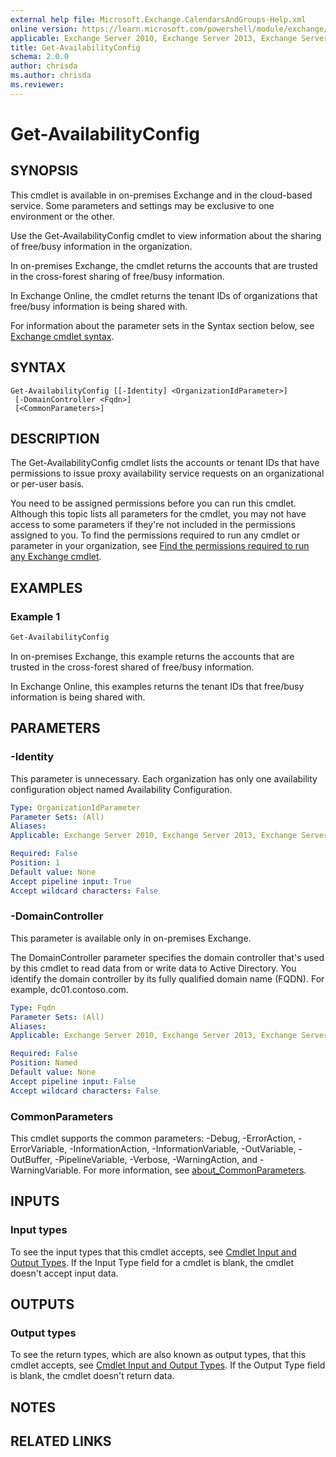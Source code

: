 ```yaml
---
external help file: Microsoft.Exchange.CalendarsAndGroups-Help.xml
online version: https://learn.microsoft.com/powershell/module/exchange/get-availabilityconfig
applicable: Exchange Server 2010, Exchange Server 2013, Exchange Server 2016, Exchange Server 2019, Exchange Online
title: Get-AvailabilityConfig
schema: 2.0.0
author: chrisda
ms.author: chrisda
ms.reviewer:
---
```


# Get-AvailabilityConfig

## SYNOPSIS
This cmdlet is available in on-premises Exchange and in the cloud-based service. Some parameters and settings may be exclusive to one environment or the other.

Use the Get-AvailabilityConfig cmdlet to view information about the sharing of free/busy information in the organization.

In on-premises Exchange, the cmdlet returns the accounts that are trusted in the cross-forest sharing of free/busy information. 

In Exchange Online, the cmdlet returns the tenant IDs of organizations that free/busy information is being shared with. 

For information about the parameter sets in the Syntax section below, see [Exchange cmdlet syntax](https://learn.microsoft.com/powershell/exchange/exchange-cmdlet-syntax).

## SYNTAX

```
Get-AvailabilityConfig [[-Identity] <OrganizationIdParameter>]
 [-DomainController <Fqdn>]
 [<CommonParameters>]
```

## DESCRIPTION
The Get-AvailabilityConfig cmdlet lists the accounts or tenant IDs that have permissions to issue proxy availability service requests on an organizational or per-user basis.

You need to be assigned permissions before you can run this cmdlet. Although this topic lists all parameters for the cmdlet, you may not have access to some parameters if they're not included in the permissions assigned to you. To find the permissions required to run any cmdlet or parameter in your organization, see [Find the permissions required to run any Exchange cmdlet](https://learn.microsoft.com/powershell/exchange/find-exchange-cmdlet-permissions).

## EXAMPLES

### Example 1
```powershell
Get-AvailabilityConfig
```

In on-premises Exchange, this example returns the accounts that are trusted in the cross-forest shared of free/busy information.

In Exchange Online, this examples returns the tenant IDs that free/busy information is being shared with. 

## PARAMETERS

### -Identity
This parameter is unnecessary. Each organization has only one availability configuration object named Availability Configuration.

```yaml
Type: OrganizationIdParameter
Parameter Sets: (All)
Aliases:
Applicable: Exchange Server 2010, Exchange Server 2013, Exchange Server 2016, Exchange Server 2019, Exchange Online

Required: False
Position: 1
Default value: None
Accept pipeline input: True
Accept wildcard characters: False
```

### -DomainController
This parameter is available only in on-premises Exchange.

The DomainController parameter specifies the domain controller that's used by this cmdlet to read data from or write data to Active Directory. You identify the domain controller by its fully qualified domain name (FQDN). For example, dc01.contoso.com.

```yaml
Type: Fqdn
Parameter Sets: (All)
Aliases:
Applicable: Exchange Server 2010, Exchange Server 2013, Exchange Server 2016, Exchange Server 2019

Required: False
Position: Named
Default value: None
Accept pipeline input: False
Accept wildcard characters: False
```

### CommonParameters
This cmdlet supports the common parameters: -Debug, -ErrorAction, -ErrorVariable, -InformationAction, -InformationVariable, -OutVariable, -OutBuffer, -PipelineVariable, -Verbose, -WarningAction, and -WarningVariable. For more information, see [about_CommonParameters](https://go.microsoft.com/fwlink/p/?LinkID=113216).

## INPUTS

### Input types
To see the input types that this cmdlet accepts, see [Cmdlet Input and Output Types](https://go.microsoft.com/fwlink/p/?LinkId=616387). If the Input Type field for a cmdlet is blank, the cmdlet doesn't accept input data.

## OUTPUTS

### Output types
To see the return types, which are also known as output types, that this cmdlet accepts, see [Cmdlet Input and Output Types](https://go.microsoft.com/fwlink/p/?LinkId=616387). If the Output Type field is blank, the cmdlet doesn't return data.

## NOTES

## RELATED LINKS
